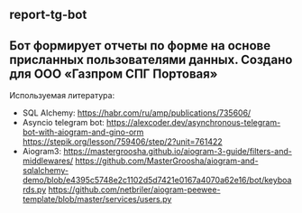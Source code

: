 report-tg-bot
---
Бот формирует отчеты по форме на основе присланных пользователями данных. 
Создано для ООО «Газпром СПГ Портовая»
---
 Используемая литература:
 - SQL Alchemy: 
 https://habr.com/ru/amp/publications/735606/
 - Asyncio telegram bot: 
 https://alexcoder.dev/asynchronous-telegram-bot-with-aiogram-and-gino-orm
 https://stepik.org/lesson/759406/step/2?unit=761422
 - Aiogram3:
 https://mastergroosha.github.io/aiogram-3-guide/filters-and-middlewares/
 https://github.com/MasterGroosha/aiogram-and-sqlalchemy-demo/blob/e4395c5748e2c1102d5d7421e0167a4070a62e16/bot/keyboards.py
 https://github.com/netbriler/aiogram-peewee-template/blob/master/services/users.py